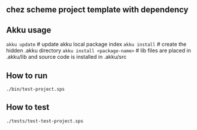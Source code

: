 ## chez scheme project template with dependency

## Akku usage
`akku update` # update akku local package index
`akku install` # create the hidden .akku directory
`akku install <package-name>` # lib files are placed in .akku/lib and source code is installed in .akku/src

## How to run
`./bin/test-project.sps`

## How to test
`./tests/test-test-project.sps`